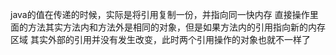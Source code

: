 java的值在传递的时候，实际是将引用复制一份，并指向同一快内存
直接操作里面的方法其实方法内和方法外是相同的对象，但是如果方法内的引用指向新的内存区域
其实外部的引用并没有发生改变，此时两个引用操作的对象也就不一样了